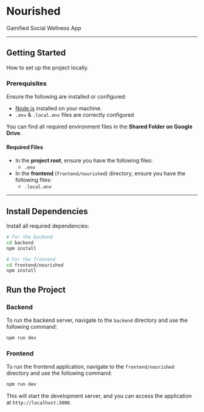 # Nourished

Gamified Social Wellness App

---

## Getting Started

How to set up the project locally.

### Prerequisites

Ensure the following are installed or configured:

- [Node.js](https://nodejs.org/) installed on your machine.
- `.env` & `.local.env` files are correctly configured

You can find all required environment files in the **Shared Folder on Google Drive**.

#### Required Files

- In the **project root**, ensure you have the following files:
  - `.env`
- In the **frontend** (`frontend/nourished`) directory, ensure you have the following files:
  - `.local.env`

---

## Install Dependencies

Install all required dependencies:

```bash
# For the backend
cd backend
npm install

# For the frontend
cd frontend/nourished
npm install
```

## Run the Project

### Backend

To run the backend server, navigate to the `backend` directory and use the following command:

```bash
npm run dev
```

### Frontend

To run the frontend application, navigate to the `frontend/nourished` directory and use the following command:

```bash
npm run dev
```

This will start the development server, and you can access the application at `http://localhost:3000`.
